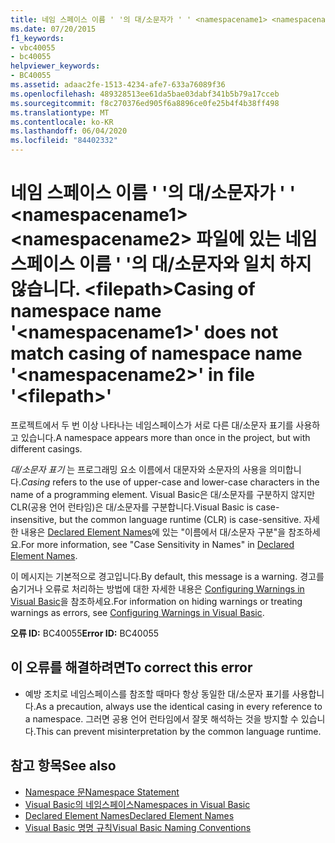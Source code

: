 ```yaml
---
title: 네임 스페이스 이름 ' '의 대/소문자가 ' ' <namespacename1> <namespacename2> 파일에 있는 네임 스페이스 이름 ' '의 대/소문자와 일치 하지 않습니다. <filepath>
ms.date: 07/20/2015
f1_keywords:
- vbc40055
- bc40055
helpviewer_keywords:
- BC40055
ms.assetid: adaac2fe-1513-4234-afe7-633a76089f36
ms.openlocfilehash: 489328513ee61da5bae03dabf341b5b79a17cceb
ms.sourcegitcommit: f8c270376ed905f6a8896ce0fe25b4f4b38ff498
ms.translationtype: MT
ms.contentlocale: ko-KR
ms.lasthandoff: 06/04/2020
ms.locfileid: "84402332"
---
```

# <a name="casing-of-namespace-name-namespacename1-does-not-match-casing-of-namespace-name-namespacename2-in-file-filepath"></a><span data-ttu-id="ae71a-102">네임 스페이스 이름 ' '의 대/소문자가 ' ' \<namespacename1> \<namespacename2> 파일에 있는 네임 스페이스 이름 ' '의 대/소문자와 일치 하지 않습니다. \<filepath></span><span class="sxs-lookup"><span data-stu-id="ae71a-102">Casing of namespace name '\<namespacename1>' does not match casing of namespace name '\<namespacename2>' in file '\<filepath>'</span></span>
<span data-ttu-id="ae71a-103">프로젝트에서 두 번 이상 나타나는 네임스페이스가 서로 다른 대/소문자 표기를 사용하고 있습니다.</span><span class="sxs-lookup"><span data-stu-id="ae71a-103">A namespace appears more than once in the project, but with different casings.</span></span>  
  
 <span data-ttu-id="ae71a-104">*대/소문자 표기* 는 프로그래밍 요소 이름에서 대문자와 소문자의 사용을 의미합니다.</span><span class="sxs-lookup"><span data-stu-id="ae71a-104">*Casing* refers to the use of upper-case and lower-case characters in the name of a programming element.</span></span> <span data-ttu-id="ae71a-105">Visual Basic은 대/소문자를 구분하지 않지만 CLR(공용 언어 런타임)은 대/소문자를 구분합니다.</span><span class="sxs-lookup"><span data-stu-id="ae71a-105">Visual Basic is case-insensitive, but the common language runtime (CLR) is case-sensitive.</span></span> <span data-ttu-id="ae71a-106">자세한 내용은 [Declared Element Names](../programming-guide/language-features/declared-elements/declared-element-names.md)에 있는 "이름에서 대/소문자 구분"을 참조하세요.</span><span class="sxs-lookup"><span data-stu-id="ae71a-106">For more information, see "Case Sensitivity in Names" in [Declared Element Names](../programming-guide/language-features/declared-elements/declared-element-names.md).</span></span>  
  
 <span data-ttu-id="ae71a-107">이 메시지는 기본적으로 경고입니다.</span><span class="sxs-lookup"><span data-stu-id="ae71a-107">By default, this message is a warning.</span></span> <span data-ttu-id="ae71a-108">경고를 숨기거나 오류로 처리하는 방법에 대한 자세한 내용은 [Configuring Warnings in Visual Basic](/visualstudio/ide/configuring-warnings-in-visual-basic)을 참조하세요.</span><span class="sxs-lookup"><span data-stu-id="ae71a-108">For information on hiding warnings or treating warnings as errors, see [Configuring Warnings in Visual Basic](/visualstudio/ide/configuring-warnings-in-visual-basic).</span></span>  
  
 <span data-ttu-id="ae71a-109">**오류 ID:** BC40055</span><span class="sxs-lookup"><span data-stu-id="ae71a-109">**Error ID:** BC40055</span></span>  
  
## <a name="to-correct-this-error"></a><span data-ttu-id="ae71a-110">이 오류를 해결하려면</span><span class="sxs-lookup"><span data-stu-id="ae71a-110">To correct this error</span></span>  
  
- <span data-ttu-id="ae71a-111">예방 조치로 네임스페이스를 참조할 때마다 항상 동일한 대/소문자 표기를 사용합니다.</span><span class="sxs-lookup"><span data-stu-id="ae71a-111">As a precaution, always use the identical casing in every reference to a namespace.</span></span> <span data-ttu-id="ae71a-112">그러면 공용 언어 런타임에서 잘못 해석하는 것을 방지할 수 있습니다.</span><span class="sxs-lookup"><span data-stu-id="ae71a-112">This can prevent misinterpretation by the common language runtime.</span></span>  
  
## <a name="see-also"></a><span data-ttu-id="ae71a-113">참고 항목</span><span class="sxs-lookup"><span data-stu-id="ae71a-113">See also</span></span>

- [<span data-ttu-id="ae71a-114">Namespace 문</span><span class="sxs-lookup"><span data-stu-id="ae71a-114">Namespace Statement</span></span>](../language-reference/statements/namespace-statement.md)
- [<span data-ttu-id="ae71a-115">Visual Basic의 네임스페이스</span><span class="sxs-lookup"><span data-stu-id="ae71a-115">Namespaces in Visual Basic</span></span>](../programming-guide/program-structure/namespaces.md)
- [<span data-ttu-id="ae71a-116">Declared Element Names</span><span class="sxs-lookup"><span data-stu-id="ae71a-116">Declared Element Names</span></span>](../programming-guide/language-features/declared-elements/declared-element-names.md)
- [<span data-ttu-id="ae71a-117">Visual Basic 명명 규칙</span><span class="sxs-lookup"><span data-stu-id="ae71a-117">Visual Basic Naming Conventions</span></span>](../programming-guide/program-structure/naming-conventions.md)
